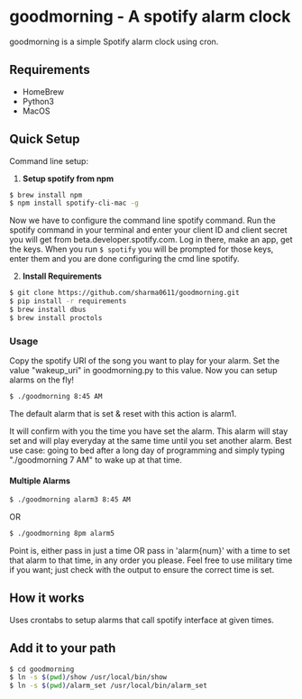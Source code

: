 # goodmorning - A spotify alarm clock

goodmorning is a simple Spotify alarm clock using cron.

## Requirements 
* HomeBrew
* Python3
* MacOS 

## Quick Setup

Command line setup:

1) **Setup spotify from npm**

```bash
$ brew install npm
$ npm install spotify-cli-mac -g
```

Now we have to configure the command line spotify command.
Run the spotify command in your terminal and enter your client ID and client secret you will get from beta.developer.spotify.com. Log in there, make an app, get the keys. When you run `$ spotify` you will be prompted for those keys, enter them and you are done configuring the cmd line spotify.

2) **Install Requirements**

```bash
$ git clone https://github.com/sharma0611/goodmorning.git
$ pip install -r requirements
$ brew install dbus
$ brew install proctols
```

### **Usage**

Copy the spotify URI of the song you want to play for your alarm. Set the value "wakeup_uri" in goodmorning.py to this value. Now you can setup alarms on the fly!

```bash
$ ./goodmorning 8:45 AM 
```
The default alarm that is set & reset with this action is alarm1. 


It will confirm with you the time you have set the alarm.
This alarm will stay set and will play everyday at the same time until you set another alarm. Best use case: going to bed after a long day of programming and simply typing "./goodmorning 7 AM" to wake up at that time.

#### Multiple Alarms

```bash
$ ./goodmorning alarm3 8:45 AM 
```

OR

```bash
$ ./goodmorning 8pm alarm5
```

Point is, either pass in just a time OR pass in 'alarm{num}' with a time to set that alarm to that time, in any order you please. Feel free to use military time if you want; just check with the output to ensure the correct time is set.

## How it works

Uses crontabs to setup alarms that call spotify interface at given times.

## Add it to your path
```bash
$ cd goodmorning
$ ln -s $(pwd)/show /usr/local/bin/show
$ ln -s $(pwd)/alarm_set /usr/local/bin/alarm_set
